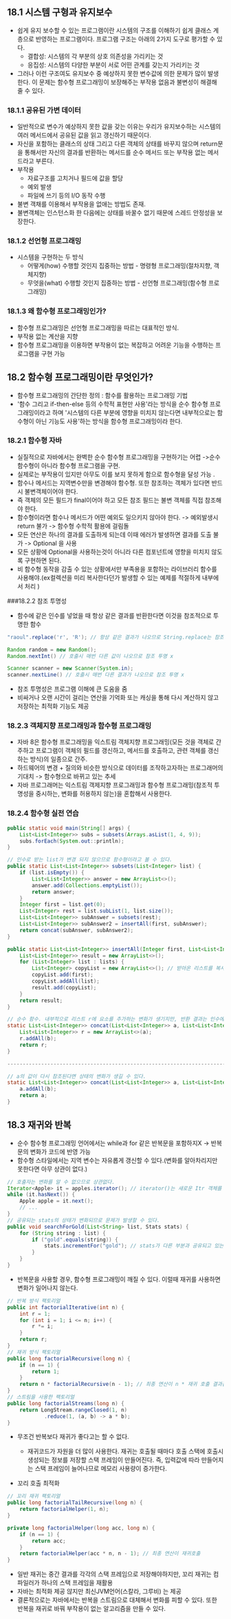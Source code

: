 ## 18.1 시스템 구형과 유지보수

- 쉽게 유지 보수할 수 있는 프로그램이란 시스템의 구조를 이해하기 쉽게 클래스 계층으로 반영하는 프로그램이다. 프로그램 구조는 아래의 2가지 도구로 평가할 수 있다.
  -  결합성: 시스템의 각 부분의 상호 의존성을 가리키는 것
  - 응집성: 시스템의 다양한 부분이 서로 어떤 관계를 갖는지 가리키는 것
- 그러나 이런 구조여도 유지보수 중 예상하지 못한 변수값에 의한 문제가 많이 발생한다. 이 문제는 함수형 프로그래밍이 보장해주는 부작용 없음과 불변성이 해결해 줄 수 있다.

### 18.1.1 공유된 가변 데이터 

- 일반적으로 변수가 예상하지 못한 값을 갖는 이유는 우리가 유지보수하는 시스템의 여러 메서드에서 공유된 값을 읽고 갱신하기 때문이다.
- 자신을 포함하는 클래스의 상태 그리고 다른 객체의 상태를 바꾸지 않으며 return문을 통해서만 자신의 결과를 반환하는 메서드를 순수 메서드 또는 부작용 없는 메서드라고 부른다.
- 부작용
  - 자료구조를 고치거나 필드에 값을 할당
  - 예외 발생
  - 파일에 쓰기 등의 I/O 동작 수행
- 불변 객채를 이용해서 부작용을 없애는 방법도 존재.
- 불변객체는 인스턴스화 한 다음에는 상태를 바꿀수 없기 때문에 스레드 안정성을 보장한다.

### 18.1.2 선언형 프로그래밍

- 시스템을 구현하는 두 방식
  - 어떻게(how) 수행할 것인지 집중하는 방법 - 명령형 프로그래밍(절차지향, 객체지향)
  - 무엇을(what) 수행할 것인지 집중하는 방법 - 선언형 프로그래밍(함수형 프로그래밍)
  
### 18.1.3 왜 함수형 프로그래밍인가?

- 함수형 프로그래밍은  선언형 프로그래밍을 따르는 대표적인 방식.
- 부작용 없는 계산을 지향
- 함수형 프로그래밍을 이용하면 부작용이 없는 복잡하고 어려운 기능을 수행하는 프로그램을 구현 가능

## 18.2 함수형 프로그래밍이란 무엇인가?

- 함수형 프로그래밍의 간단한 정의 : 함수를 활용하는 프로그래밍 기법
-  '함수 그리고 if-then-else 등의 수학적 표현만 사용'라는 방식을 순수 함수형 프로그래밍이라고 하며 '시스템의 다른 부분에 영향을 미치지 않는다면 내부적으로는 함수형이 아닌 기능도 사용'하는 방식을 함수형 프로그래밍이라 한다.

### 18.2.1 함수형 자바

- 실질적으로 자바에서는 완벽한 순수 함수형 프로그래밍을 구현하기는 어렵 ->순수 함수형이 아니라 함수형 프로그램을 구현.
- 실제로는 부작용이 있지만 아무도 이를 보지 못하게 함으로 함수형을 달성 가능 .
- 함수나 메서드는 지역변수만을 변경해야 함수형. 또한 참조하는 객체가 있다면 반드시 불변객체이어야 한다.
- 즉 객체의 모든 필드가 final이어야 하고 모든 참조 필드는 불변 객체를 직접 참조해야 한다.
- 함수형이라면 함수나 메서드가 어떤 예외도 일으키지 않아야 한다. -> 예외발생시 return 불가 -> 함수형 수학적 활용에 걸림돌
- 모든 연산은 하나의 결과를 도출하게 되는데 이때 에러가 발생하면 결과를 도출 불가 -> Optional 을 사용
- 모든 상황에 Optional을 사용하는것이 아니라 다른 컴포넌트에 영향을 미치지 않도록 구현하면 된다.
- 비 함수형 동작을 감출 수 있는 상황에서만 부족용을 포함하는 라이브러리 함수를 사용해야.(ex컬렉션을 미리 복사한다던가 발생할 수 있는 예제를 적절하게 내부에서 처리 )

###18.2.2 참조 투명성

- 함수에 같은 인수를 넣었을 때 항상 같은 결과를 반환한다면 이것을 참조적으로 투명한 함수
```java
"raoul".replace('r', 'R'); // 항상 같은 결과가 나오므로 String.replace는 참조적으로 투명(원본을 변경하지 않고 새로운 객체를 생성한다)

Random random = new Random();
Random.nextInt() // 호출시 매번 다른 값이 나오므로 참조 투명 x

Scanner scanner = new Scanner(System.in);
scanner.nextLine() // 호출시 매번 다른 결과가 나오므로 참조 투명 x
```
- 참조 투명성은 프로그램 이해에 큰 도움을 줌
- 비싸거나 오랜 시간이 걸리는 연산을 기억화 또는 캐싱을 통해 다시 계산하지 않고 저장하는 최적화 기능도 제공

### 18.2.3 객체지향 프로그래밍과 함수형 프로그래밍

- 자바 8은 함수형 프로그래밍을 익스트림 객체지향 프로그래밍(모든 것을 객체로 간주하고 프로그램이 객체의 필드를 갱신하고, 메서드를 호출하고, 관련 객체를 갱신하는 방식)의 일종으로 간주.
- 하드웨어의 변경 + 질의와 비슷한 방식으로 데이터를 조작하고자하는 프로그래머의 기대치 -> 함수형으로 바뀌고 있는 추세
- 자바 프로그래머는 익스트림 객제지향 프로그래밍과 함수형 프로그래밍(참조적 투명성을 중시하는, 변화를 허용하지 않는)을 혼합해서 사용한다.

### 18.2.4 함수형 실전 연습
```java
public static void main(String[] args) {
    List<List<Integer>> subs = subsets(Arrays.asList(1, 4, 9));
    subs.forEach(System.out::println);
}

// 인수로 받는 list가 변경 되지 않으므로 함수형이라고 볼 수 있다.
public static List<List<Integer>> subsets(List<Integer> list) {
    if (list.isEmpty()) {
        List<List<Integer>> answer = new ArrayList<>();
        answer.add(Collections.emptyList());
        return answer;
    }
    Integer first = list.get(0);
    List<Integer> rest = list.subList(1, list.size());
    List<List<Integer>> subAnswer = subsets(rest);
    List<List<Integer>> subAnswer2 = insertAll(first, subAnswer);
    return concat(subAnswer, subAnswer2);
}

public static List<List<Integer>> insertAll(Integer first, List<List<Integer>> lists) {
    List<List<Integer>> result = new ArrayList<>();
    for (List<Integer> list : lists) {
        List<Integer> copyList = new ArrayList<>(); // 받아온 리스트를 복사해서 사용. Integer가 불변이 아니라면 각 요소도 모두 복사해야함.
        copyList.add(first);
        copyList.addAll(list);
        result.add(copyList);
    }
    return result;
}

// 순수 함수. 내부적으로 리스트 r에 요소를 추가하는 변화가 생기지만, 반환 결과는 인수에 의해서만 이루어지며, 인수의 상태가 변경되지도 않는다.
static List<List<Integer>> concat(List<List<Integer>> a, List<List<Integer>> b) {
    List<List<Integer>> r = new ArrayList<>(a);
    r.addAll(b);
    return r;
}

----------------------------------------------------------------------------------

// a의 값이 다시 참조된다면 상태의 변화가 생길 수 있다. 
static List<List<Integer>> concat(List<List<Integer>> a, List<List<Integer>> b) {
    a.addAll(b);
    return a;
}

```
## 18.3 재귀와 반복

- 순수 함수형 프로그래밍 언어에서는 while과 for 같은 반복문을 포함하지X -> 반복문의 변화가 코드에 반영 가능
- 함수형 스타일에서는 지역 변수는 자유롭게 갱신할 수 있다.(변화를 알아차리지만 못한다면 아무 상관이 없다.)

```java
// 호출자는 변화를 알 수 없으므로 상관없다.
Iterator<Apple> it = apples.iterator(); // iterator()는 새로운 Itr 객체를 반환
while (it.hasNext()) {
    Apple apple = it.next(); 
    // ...
}
// 공유되는 stats의 상태가 변화되므로 문제가 발생할 수 있다.
public void searchForGold(List<String> list, Stats stats) {
    for (String string : list) {
        if ("gold".equals(string)) {
            stats.incrementFor("gold"); // stats가 다른 부분과 공유되고 있는 상태인데 반복문 안에서 상태가 변화되고 있음
        }
    }
}
```
- 반복문을 사용할 경우, 함수형 프로그래밍이 깨질 수 있다. 이럴때 재귀를 사용하면 변화가 일어나지 않는다.
```java
// 반복 방식 팩토리얼
public int factorialIterative(int n) {
    int r = 1;
    for (int i = 1; i <= n; i++) { 
        r *= i; 
    }
    return r;
}
// 재귀 방식 팩토리얼
public long factorialRecursive(long n) {
    if (n == 1) {
        return 1;
    }
    return n * factorialRecursive(n - 1); // 최종 연산이 n * 재귀 호출 결과값
}
// 스트림을 사용한 팩토리얼
public long factorialStreams(long n) {
    return LongStream.rangeClosed(1, n)
            .reduce(1, (a, b) -> a * b);
}
```
- 무조건 반복보다 재귀가 좋다고는 할 수 없다.
  - 재귀코드가 자원을 더 많이 사용한다. 재귀는 호출될 때마다 호출 스택에 호출시 생성되는 정보를 저장할 스택 프레임이 만들어진다. 즉, 입력값에 따라 만들어지는 스택 프레임이 늘어나므로 메모리 사용량이 증가한다.
  
- 꼬리 호출 최적화
```java
// 꼬리 재귀 팩토리얼
public long factorialTailRecursive(long n) {
    return factorialHelper(1, n);
}

private long factorialHelper(long acc, long n) {
    if (n == 1) {
        return acc;
    }
    return factorialHelper(acc * n, n - 1); // 최종 연산이 재귀호출
}
```
- 일반 재귀는 중간 결과를 각각의 스택 프레임으로 저장해야하지만, 꼬리 재귀는 컴파일러가 하나의 스택 프레임을 재활용
- 자바는 최적화 제공 않지만 최신JVM언어(스칼라, 그루비) 는 제공 
- 결론적으로는 자바에서는 반복을 스트림으로 대체해서 변화를 피할 수 있다. 또한 반복을 재귀로 바꿔 부작용이 없는 알고리즘을 만들 수 있다.